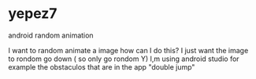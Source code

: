 # yepez7
android random animation

I want to random animate a image how can I do this?
I just want the image to rondom go down ( so only go rondom Y) 
I,m using android studio
for example the obstaculos that are in the app "double jump"

